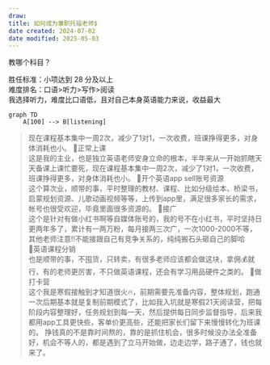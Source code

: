 ```yaml
---
draw:
title: 如何成为兼职托福老师$
date created: 2024-07-02
date modified: 2025-05-03
---
```


教哪个科目？

胜任标准：小项达到 28 分及以上  
难度排名：口语>听力>写作>阅读  
我选择听力，难度比口语低，且对自己本身英语能力来说，收益最大

```mermaid
graph TD
	A[100] --> B[listening]
```

> 现在课程基本集中一周2次，减少了1对1，一次收费，班课挣得更多，对身体消耗也小。
> 🌸正常上课  
这是我的主业，也是独立英语老师安身立命的根本，半年来从一开始抓瞎天天备课上课忙要死，现在课程基本集中一周2次，减少了1对1，一次收费，班课挣得更多，对身体消耗也小。
🌺开个英语app sell账号资源  
这个算次业，顺带的事，平时整理的教材、课程、比如分级绘本、桥梁书，启蒙规划资源、儿歌动画视频等等，上传到app里，满足很多家长的需求，帐号也很受欢迎，毕竟里面很多资源的。
💐接广  
这个是针对有做小红书啊等自媒体账号的，我的号不在小红书，平时坚持日更两年多了，累计有一两万粉，每月接两三次广，一次1000-2000不等，其他老师注意‼不能接跟自己有竞争关系的，纯纯搬石头砸自己的脚哈  
🎋英语课程分销  
也是顺带的事，不囤货，只转卖，有很多老师应该都会做这块，拿佣💰就行，有的老师更厉害，不只做英语课程，还会有学习用品硬件之类的。
🌳做打卡营  
这个我是寒假接触到才知道很火🔥，前期需要先准备内容，整体规划，跑通一次后期基本就是复制前期模式了，比如我入坑就是寒假21天阅读营，把每阶段内容整理好，任务规划到每一天，然后提供每日同步监督指导，后来我都用app工具更快些，客单价更高些，还能把家长们留下来慢慢转化为班课的。
挣钱真的不是靠时间熬的，靠的是抓住机会，很多时候没办法全准备好，机会不等人的，都是遇到了立马开始做，边走边学，路子通了，钱也就来了。
